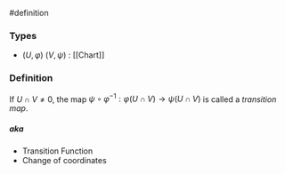 #definition
### Types 
- $\left(U, \varphi\right)$ $\left(V, \psi\right)$ : [[Chart]] 
### Definition
If $U \cap V \ne 0$, the map  $\psi \circ \varphi^{-1} : \varphi\left(U\cap V\right) \to\psi\left(U\cap V\right)$ is called a *transition map*.
##### aka
- Transition Function
- Change of coordinates